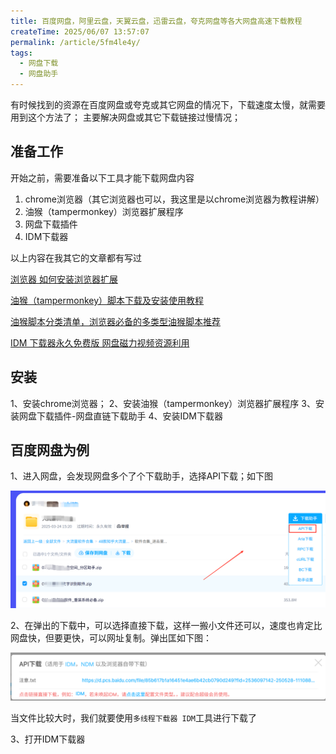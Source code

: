 ```yaml
---
title: 百度网盘，阿里云盘，天翼云盘，迅雷云盘，夸克网盘等各大网盘高速下载教程
createTime: 2025/06/07 13:57:07
permalink: /article/5fm4le4y/
tags:
  - 网盘下载
  - 网盘助手
---
```


有时候找到的资源在百度网盘或夸克或其它网盘的情况下，下载速度太慢，就需要用到这个方法了；
主要解决网盘或其它下载链接过慢情况；

## 准备工作

开始之前，需要准备以下工具才能下载网盘内容

1. chrome浏览器（其它浏览器也可以，我这里是以chrome浏览器为教程讲解）
2. 油猴（tampermonkey）浏览器扩展程序
3. 网盘下载插件
4. IDM下载器

以上内容在我其它的文章都有写过

[浏览器 如何安装浏览器扩展](/article/sxzpoun8/)

[油猴（tampermonkey）脚本下载及安装使用教程](/article/i4d84ah1/)

[油猴脚本分类清单，浏览器必备的多类型油猴脚本推荐](/article/dgoha52k/)

[IDM 下载器永久免费版 网盘磁力视频资源利用](/article/u3cz9ogt/)

## 安装
1、安装chrome浏览器；
2、安装油猴（tampermonkey）浏览器扩展程序
3、安装网盘下载插件-网盘直链下载助手
4、安装IDM下载器

## 百度网盘为例

1、进入网盘，会发现网盘多个了个下载助手，选择API下载；如下图

![alt text](1.png)

2、在弹出的下载中，可以选择直接下载，这样一搬小文件还可以，速度也肯定比网盘快，但要更快，可以网址复制。弹出匡如下图：

![alt text](2.png)

当文件比较大时，我们就要使用`多线程下载器 IDM`工具进行下载了

3、打开IDM下载器





